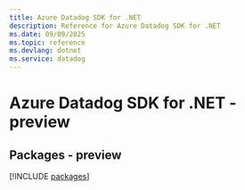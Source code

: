 ```yaml
---
title: Azure Datadog SDK for .NET
description: Reference for Azure Datadog SDK for .NET
ms.date: 09/09/2025
ms.topic: reference
ms.devlang: dotnet
ms.service: datadog
---
```

# Azure Datadog SDK for .NET - preview
## Packages - preview
[!INCLUDE [packages](datadog-index.md)]